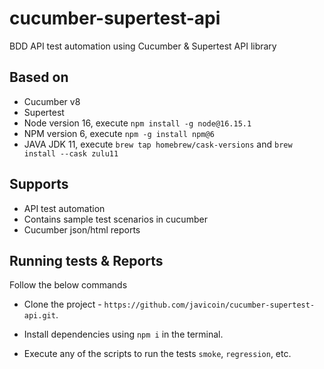 # cucumber-supertest-api

BDD API test automation using Cucumber & Supertest API library

## Based on

- Cucumber v8
- Supertest
- Node version 16, execute `npm install -g node@16.15.1`
- NPM version 6, execute `npm -g install npm@6`
- JAVA JDK 11, execute `brew tap homebrew/cask-versions` and `brew install --cask zulu11`

## Supports

- API test automation
- Contains sample test scenarios in cucumber
- Cucumber json/html reports

## Running tests & Reports

Follow the below commands 
- Clone the project - `https://github.com/javicoin/cucumber-supertest-api.git`.

- Install dependencies using `npm i` in the terminal.

- Execute any of the scripts to run the tests `smoke`, `regression`, etc.
